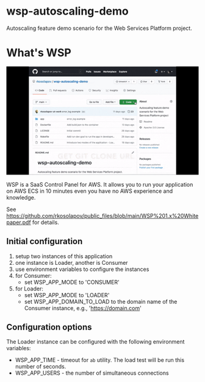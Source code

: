 # wsp-autoscaling-demo
Autoscaling feature demo scenario for the Web Services Platform project.

# What's WSP

![](https://github.com/rkosolapov/public_files/raw/main/wspIntro1.gif)

WSP is a SaaS Control Panel for AWS.  It allows you to run your application on AWS ECS in 10 minutes even you have no AWS experience and knowledge.

See https://github.com/rkosolapov/public_files/blob/main/WSP%201.x%20Whitepaper.pdf for details.

## Initial configuration
1. setup two instances of this application
1. one instance is Loader, another is Consumer
1. use environment variables to configure the instances
1. for Consumer: 
    * set WSP_APP_MODE to 'CONSUMER'
1. for Loader: 
    * set WSP_APP_MODE to 'LOADER'
    * set WSP_APP_DOMAIN_TO_LOAD to the domain name of the Consumer instance, e.g., 'https://domain.com'

## Configuration options
The Loader instance can be configured with the following environment variables:
* WSP_APP_TIME - timeout for `ab` utility.  The load test will be run this number of seconds.
* WSP_APP_USERS - the number of simultaneous connections
